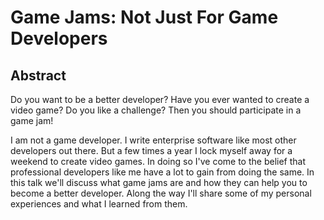 # Game Jams: Not Just For Game Developers

## Abstract

Do you want to be a better developer? Have you ever wanted to create a video game? Do you like a challenge? Then you should participate in a game jam!

I am not a game developer. I write enterprise software like most other developers out there. But a few times a year I lock myself away for a weekend to create video games. In doing so I've come to the belief that professional developers like me have a lot to gain from doing the same. In this talk we'll discuss what game jams are and how they can help you to become a better developer. Along the way I'll share some of my personal experiences and what I learned from them.